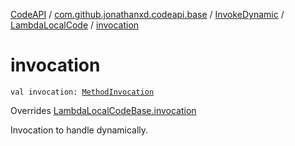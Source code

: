 [CodeAPI](../../../index.md) / [com.github.jonathanxd.codeapi.base](../../index.md) / [InvokeDynamic](../index.md) / [LambdaLocalCode](index.md) / [invocation](.)

# invocation

`val invocation: `[`MethodInvocation`](../../-method-invocation/index.md)

Overrides [LambdaLocalCodeBase.invocation](../../-invoke-dynamic-base/-lambda-local-code-base/invocation.md)

Invocation to handle dynamically.

